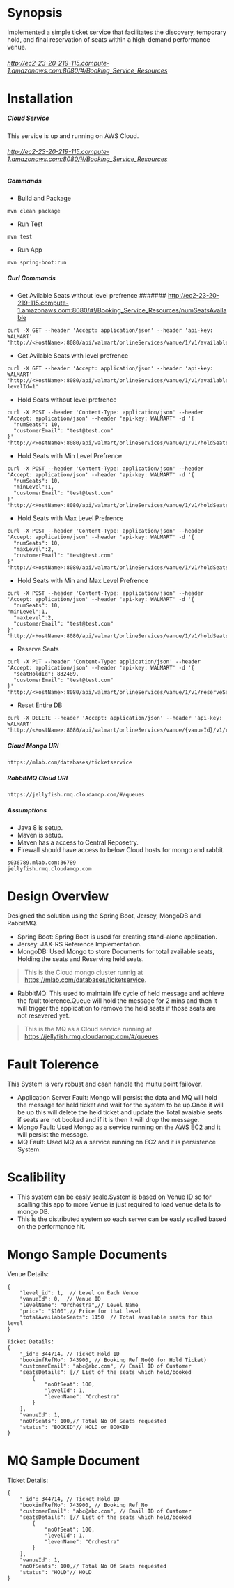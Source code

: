 # Synopsis

Implemented a simple ticket service that facilitates the discovery, temporary hold, and final reservation of seats within a high-demand performance venue.

###### http://ec2-23-20-219-115.compute-1.amazonaws.com:8080/#/Booking_Service_Resources

# Installation
##### Cloud Service
This service is up and running on AWS Cloud.
###### http://ec2-23-20-219-115.compute-1.amazonaws.com:8080/#/Booking_Service_Resources

##### Commands
 - Build and Package
```
mvn clean package
```
 - Run Test
```
mvn test
```
 - Run App
```
mvn spring-boot:run
```
##### Curl Commands
 - Get Avilable Seats without level prefrence
####### http://ec2-23-20-219-115.compute-1.amazonaws.com:8080/#!/Booking_Service_Resources/numSeatsAvailable
```
curl -X GET --header 'Accept: application/json' --header 'api-key: WALMART' 'http://<HostName>:8080/api/walmart/onlineServices/vanue/1/v1/availableSeats'
```
 - Get Avilable Seats with level prefrence  
```
curl -X GET --header 'Accept: application/json' --header 'api-key: WALMART' 'http://<HostName>:8080/api/walmart/onlineServices/vanue/1/v1/availableSeats?levelId=1'
```
 - Hold Seats without level prefrence
```
curl -X POST --header 'Content-Type: application/json' --header 'Accept: application/json' --header 'api-key: WALMART' -d '{
  "numSeats": 10,
  "customerEmail": "test@test.com"
}' 'http://<HostName>:8080/api/walmart/onlineServices/vanue/1/v1/holdSeats
```
 - Hold Seats with Min Level Prefrence
```
curl -X POST --header 'Content-Type: application/json' --header 'Accept: application/json' --header 'api-key: WALMART' -d '{
  "numSeats": 10,
  "minLevel":1,
  "customerEmail": "test@test.com"
}' 'http://<HostName>:8080/api/walmart/onlineServices/vanue/1/v1/holdSeats'
```
 - Hold Seats with Max Level Prefrence
```
curl -X POST --header 'Content-Type: application/json' --header 'Accept: application/json' --header 'api-key: WALMART' -d '{
  "numSeats": 10,
  "maxLevel":2,
  "customerEmail": "test@test.com"
}' 'http://<HostName>:8080/api/walmart/onlineServices/vanue/1/v1/holdSeats'
```
 - Hold Seats with Min and Max Level Prefrence
```
curl -X POST --header 'Content-Type: application/json' --header 'Accept: application/json' --header 'api-key: WALMART' -d '{
  "numSeats": 10,
"minLevel":1,
  "maxLevel":2,
  "customerEmail": "test@test.com"
}' 'http://<HostName>:8080/api/walmart/onlineServices/vanue/1/v1/holdSeats'
```
 - Reserve Seats
```
curl -X PUT --header 'Content-Type: application/json' --header 'Accept: application/json' --header 'api-key: WALMART' -d '{
  "seatHoldId": 832489,
  "customerEmail": "test@test.com"
}' 'http://<HostName>:8080/api/walmart/onlineServices/vanue/1/v1/reserveSeats'
```
 - Reset Entire DB
```
curl -X DELETE --header 'Accept: application/json' --header 'api-key: WALMART' 'http://<HostName>:8080/api/walmart/onlineServices/vanue/{vanueId}/v1/resetService'
```
##### Cloud Mongo URI
```
https://mlab.com/databases/ticketservice
```
##### RabbitMQ Cloud URI
```
https://jellyfish.rmq.cloudamqp.com/#/queues
```
##### Assumptions
 - Java 8 is setup.
 - Maven is setup.
 - Maven has a access to Central Reposetry.
 - Firewall should have access to below Cloud hosts for mongo and rabbit.
```
s036789.mlab.com:36789  
jellyfish.rmq.cloudamqp.com
```
# Design Overview
Designed the solution using the Spring Boot, Jersey, MongoDB and RabbitMQ.
  - Spring Boot: Spring Boot is used for creating stand-alone application.
  - Jersey: JAX-RS Reference Implementation.
  - MongoDB: Used Mongo to store Documents for total available seats, Holding the seats and Reserving held seats.

> This is the Cloud mongo cluster runnig at https://mlab.com/databases/ticketservice.

  - RabbitMQ: This used to maintain life cycle of held message and achieve the fault tolerence.Queue will hold the message for 2 mins and then it will trigger the application to remove the held seats if those seats are not resevered yet.

> This is the MQ as a Cloud service running at https://jellyfish.rmq.cloudamqp.com/#/queues.  

# Fault Tolerence
This System is very robust and caan handle the multu point failover.
 - Application Server Fault: Mongo will persist the data and MQ will hold the message for held ticket and wait for the system to be up.Once it will be up this will delete the held ticket and update the Total avaiable seats if seats are not booked and if it is then it will drop the message.
 - Mongo Fault: Used Mongo as a service running on the AWS EC2 and it will persist the message.
 - MQ Fault: Used MQ as a service running on EC2 and it is persistence System.

# Scalibility
 - This system can be easly scale.System is based on Venue ID so for scalling this app to more Venue is just required to load venue details to mongo DB.
 - This is the distributed system so each server can be easly scalled based on the performance hit.  

# Mongo Sample Documents
Venue Details:  
```
{        
    "level_id": 1,  // Level on Each Venue   
    "vanueId": 0,  // Venue ID  
    "levelName": "Orchestra",// Level Name  
    "price": "$100",// Price for that level  
    "totalAvailableSeats": 1150  // Total available seats for this level  
}
```
```
Ticket Details:
{
    "_id": 344714, // Ticket Hold ID  
    "bookinfRefNo": 743900, // Booking Ref No(0 for Hold Ticket)  
    "customerEmail": "abc@abc.com", // Email ID of Customer  
    "seatsDetails": [// List of the seats which held/booked  
        {  
            "noOfSeat": 100,  
            "levelId": 1,  
            "levenName": "Orchestra"  
        }  
    ],  
    "vanueId": 1,  
    "noOfSeats": 100,// Total No Of Seats requested  
    "status": "BOOKED"// HOLD or BOOKED  
}  
```
# MQ Sample Document
Ticket Details:  
```
{  
    "_id": 344714, // Ticket Hold ID  
    "bookinfRefNo": 743900, // Booking Ref No 
    "customerEmail": "abc@abc.com", // Email ID of Customer  
    "seatsDetails": [// List of the seats which held/booked  
        {  
            "noOfSeat": 100,  
            "levelId": 1,  
            "levenName": "Orchestra"  
        }  
    ],  
    "vanueId": 1,  
    "noOfSeats": 100,// Total No Of Seats requested  
    "status": "HOLD"// HOLD  
}
```
